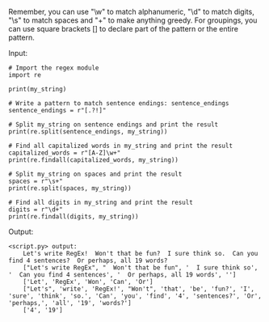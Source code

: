Remember, you can use "\w" to match alphanumeric, "\d" to match digits, "\s" to match spaces and "+" to make anything greedy. For groupings, you can use square brackets [] to declare part of the pattern or the entire pattern.

Input:
```
# Import the regex module
import re

print(my_string)

# Write a pattern to match sentence endings: sentence_endings
sentence_endings = r"[.?!]"

# Split my_string on sentence endings and print the result
print(re.split(sentence_endings, my_string))

# Find all capitalized words in my_string and print the result
capitalized_words = r"[A-Z]\w+"
print(re.findall(capitalized_words, my_string))

# Split my_string on spaces and print the result
spaces = r"\s+"
print(re.split(spaces, my_string))

# Find all digits in my_string and print the result
digits = r"\d+"
print(re.findall(digits, my_string))
```

Output:
```
<script.py> output:
    Let's write RegEx!  Won't that be fun?  I sure think so.  Can you find 4 sentences?  Or perhaps, all 19 words?
    ["Let's write RegEx", "  Won't that be fun", '  I sure think so', '  Can you find 4 sentences', '  Or perhaps, all 19 words', '']
    ['Let', 'RegEx', 'Won', 'Can', 'Or']
    ["Let's", 'write', 'RegEx!', "Won't", 'that', 'be', 'fun?', 'I', 'sure', 'think', 'so.', 'Can', 'you', 'find', '4', 'sentences?', 'Or', 'perhaps,', 'all', '19', 'words?']
    ['4', '19']
```
